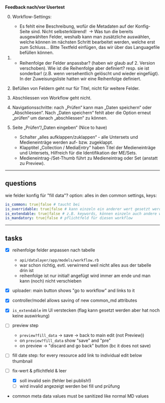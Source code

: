 **Feedback nach/vor Usertest**

0. Workflow-Settings:

   - Es fehlt eine Beschreibung, wofür die Metadaten auf der Konfig-Seite sind. Nicht selbsterklärend! 
     -> Was tun die bereits ausgewählten Felder, weshalb kann man zusätzliche auswählen, welche können im nächsten Schritt bearbeitet werden, welche erst zum Schluss…
     Bitte Textfeld einfügen, das wir über das Languagefile befüllen können.

1. - Reihenfolge der Felder anpassbar? (haben wir glaub auf 2. Version verschoben).
     Wie ist die Reihenfolge aber definiert? resp. sie ist sonderbar! (z.B. wenn versehentlich gelöscht und wieder eingefügt). In der Zuweisungsliste hatten wir eine Reihenfolge definiert.

1. Befüllen von Feldern geht nur für Titel, nicht für weitere Felder.

1. Abschliessen von Workflow geht nicht.

1. Navigationsschritte: nach „Prüfen“ kann man „Daten speichern“ oder „Abschliessen“.
   Nach „Daten speichern“ fehlt aber die Option erneut „prüfen“ um danach „abschliessen“ zu können.

1. Seite „Prüfen“/„Daten eingeben“ (Nice to have)

   - Schalter „alles aufklappen/zuklappen“ - alle Untersets und Medieneinträge werden auf- bzw. zugeklappt.
   - Klapptitel „Collection / MediaEntry“ haben Titel der Medieneinträge und Untersets, Hilfreich für die Identifikation der ME/Sets.
   - Medieneintrag-/Set-Thumb führt zu Medieneintrag oder Set (anstatt zu Preview).

---

## questions

wie felder konfig für "fill data"?
option: alles in den common settings, keys:

```yaml
is_common: true|false # taucht bei
is_overridable: true|false # kann einzeln ein anderer wert gesetzt werden?
is_extendable: true|false # z.B. keywords, können einzeln auch andere werte **ergänzt** werden?
is_mandatory: true|false # pflichtfeld für diesen workflow
```

---

## tasks

- [x] reihenfolge felder anpassen nach tabelle

  - `api/datalayer/app/models/workflow.rb`
  - war schon richtig, evtl. verwirrend weil nicht alles aus der tabelle drin ist
  - reihenfolge ist nur initial! angefügt wird immer am ende und man kann (noch) nicht verschieben

- [x] uploader: main button shows "go to workflow" and links to it

- [x] controller/model allows saving of new common_md attributes

- [x] `is_extendable` im UI verstecken (flag kann gesetzt werden aber hat noch keine auswirkung)

- [ ] preview step

  - `preview?fill_data` -> save -> back to main edit (not Preview))
  - on `preview?fill_data` show "save" and "pre"
  - on preview -> "discard and go back" button (bc it does not save)

- [ ] fill date step: for every resource add link to individual edit below thumbnail

- [ ] fix-wert & pflichtfeld & leer

  - [x] soll invalid sein (fehler bei publish!)
  - [ ] wird invalid angezeigt werden bei fill und prüfung

- common meta data values must be sanitized like normal MD values
